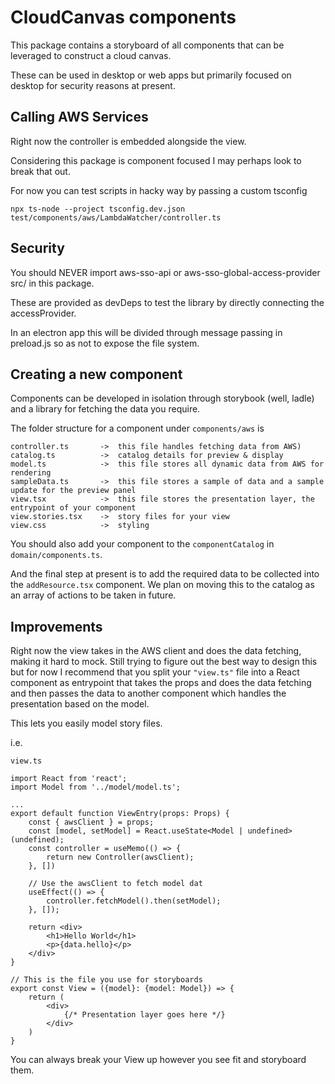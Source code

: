 # CloudCanvas components

This package contains a storyboard of all components that can be leveraged to construct a cloud canvas.

These can be used in desktop or web apps but primarily focused on desktop for security reasons at present.

## Calling AWS Services

Right now the controller is embedded alongside the view.

Considering this package is component focused I may perhaps look to break that out.

For now you can test scripts in hacky way by passing a custom tsconfig

```
npx ts-node --project tsconfig.dev.json test/components/aws/LambdaWatcher/controller.ts
```

## Security

You should NEVER import aws-sso-api or aws-sso-global-access-provider src/ in this package.

These are provided as devDeps to test the library by directly connecting the accessProvider.

In an electron app this will be divided through message passing in preload.js so as not to expose the file system.

## Creating a new component

Components can be developed in isolation through storybook (well, ladle) and a library for fetching the data you require.

The folder structure for a component under `components/aws` is

```
controller.ts       ->  this file handles fetching data from AWS)
catalog.ts          ->  catalog details for preview & display
model.ts            ->  this file stores all dynamic data from AWS for rendering
sampleData.ts       ->  this file stores a sample of data and a sample update for the preview panel
view.tsx            ->  this file stores the presentation layer, the entrypoint of your component
view.stories.tsx    ->  story files for your view
view.css            ->  styling

```

You should also add your component to the `componentCatalog` in `domain/components.ts`.

And the final step at present is to add the required data to be collected into the `addResource.tsx` component. We plan on moving this to the catalog as an array of actions to be taken in future.

## Improvements

Right now the view takes in the AWS client and does the data fetching, making it hard to mock. Still trying to figure out the best way to design this but for now I recommend that you split your `"view.ts"` file into a React component as entrypoint that takes the props and does the data fetching and then passes the data to another component which handles the presentation based on the model.

This lets you easily model story files.

i.e.

`view.ts`

```
import React from 'react';
import Model from '../model/model.ts';

...
export default function ViewEntry(props: Props) {
    const { awsClient } = props;
    const [model, setModel] = React.useState<Model | undefined>(undefined);
    const controller = useMemo(() => {
        return new Controller(awsClient);
    }, [])

    // Use the awsClient to fetch model dat
    useEffect(() => {
        controller.fetchModel().then(setModel);
    }, []);

    return <div>
        <h1>Hello World</h1>
        <p>{data.hello}</p>
    </div>
}

// This is the file you use for storyboards
export const View = ({model}: {model: Model}) => {
    return (
        <div>
            {/* Presentation layer goes here */}
        </div>
    )
}
```

You can always break your View up however you see fit and storyboard them.
